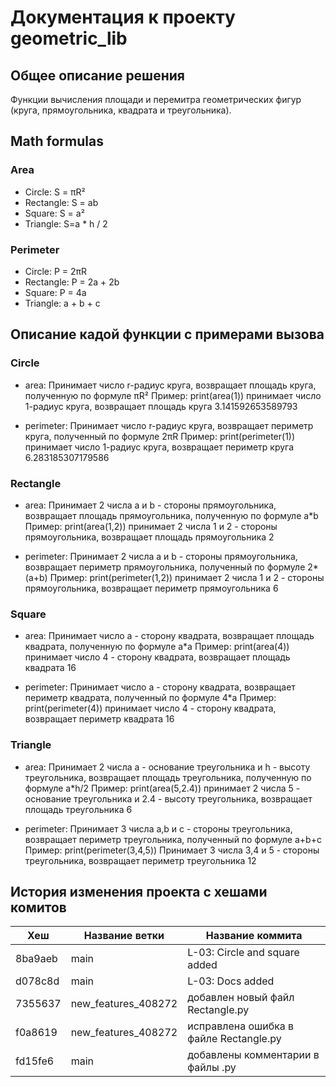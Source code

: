 # Документация к проекту geometric_lib 



## Общее описание  решения  

Функции вычисления площади и перемитра геометрических фигур (круга, прямоугольника, квадрата и треугольника).



## Math formulas 

### Area
- Circle: S = πR²
- Rectangle: S = ab
- Square: S = a²
- Triangle: S=a * h / 2

### Perimeter
- Circle: P = 2πR
- Rectangle: P = 2a + 2b
- Square: P = 4a
- Triangle: a + b + c



## Описание кадой функции с примерами вызова 


### Circle

- area: Принимает число r-радиус круга, возвращает площадь круга, полученную по формуле πR²
  Пример: print(area(1)) принимает число 1-радиус круга, возвращает площадь круга 3.141592653589793

- perimeter: Принимает число r-радиус круга, возвращает периметр круга, полученный по формуле 2πR
  Пример: print(perimeter(1)) принимает число 1-радиус круга, возвращает периметр круга 6.283185307179586


### Rectangle

- area: Принимает 2 числа a и b - стороны прямоугольника, возвращает площадь прямоугольника, полученную по формуле а*b
  Пример: print(area(1,2)) принимает 2 числа 1 и 2 - стороны прямоугольника, возвращает площадь прямоугольника 2

- perimeter: Принимает 2 числа а и b - стороны прямоугольника, возвращает периметр прямоугольника, полученный по формуле 2*(а+b)
  Пример: print(perimeter(1,2)) принимает 2 числа 1 и 2 - стороны прямоугольника, возвращает периметр прямоугольника 6


### Square

- area: Принимает число а - сторону квадрата, возвращает площадь квадрата, полученную по формуле а*а
  Пример: print(area(4)) принимает число 4 - сторону квадрата, возвращает площадь квадрата 16

- perimeter: Принимает число а - сторону квадрата, возвращает периметр квадрата, полученный по формуле 4*а
  Пример: print(perimeter(4)) принимает число 4 - сторону квадрата, возвращает периметр квадрата 16


### Triangle

- area: Принимает 2 числа а - основание треугольника и h - высоту треугольника, возвращает площадь треугольника, полученную по формуле а*h/2
  Пример: print(area(5,2.4)) принимает 2 числа 5 - основание треугольника и 2.4 - высоту треугольника, возвращает площадь треугольника 6

- perimeter: Принимает 3 числа а,b и c - стороны треугольника, возвращает периметр треугольника, полученный по формуле а+b+c
  Пример: print(perimeter(3,4,5)) Принимает 3 числа 3,4 и 5 - стороны треугольника, возвращает периметр треугольника 12



## История изменения проекта с хешами комитов

| Хеш     | Название ветки      | Название коммита                       |
|---------|---------------------|----------------------------------------|
| 8ba9aeb | main                | L-03: Circle and square added          |
| d078c8d | main                | L-03: Docs added                       |
| 7355637 | new_features_408272 | добавлен новый файл Rectangle.py       |
| f0a8619 | new_features_408272 | исправлена ошибка в файле Rectangle.py |
| fd15fe6 | main                | добавлены комментарии в файлы .py      |

